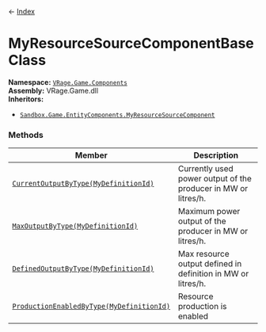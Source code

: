 ← [Index](ApiIndex)
# MyResourceSourceComponentBase Class
**Namespace:** [`VRage.Game.Components`](VRage.Game.Components)  
**Assembly:** VRage.Game.dll  
**Inheritors:**
* [`Sandbox.Game.EntityComponents.MyResourceSourceComponent`](Sandbox.Game.EntityComponents.MyResourceSourceComponent)

### Methods
|Member|Description|
|---|---|
|[`CurrentOutputByType(MyDefinitionId)`](VRage.Game.Components.CurrentOutputByType)|Currently used power output of the producer in MW or litres/h.|
|[`MaxOutputByType(MyDefinitionId)`](VRage.Game.Components.MaxOutputByType)|Maximum power output of the producer in MW or litres/h.|
|[`DefinedOutputByType(MyDefinitionId)`](VRage.Game.Components.DefinedOutputByType)|Max resource output defined in definition in MW or litres/h.|
|[`ProductionEnabledByType(MyDefinitionId)`](VRage.Game.Components.ProductionEnabledByType)|Resource production is enabled|
